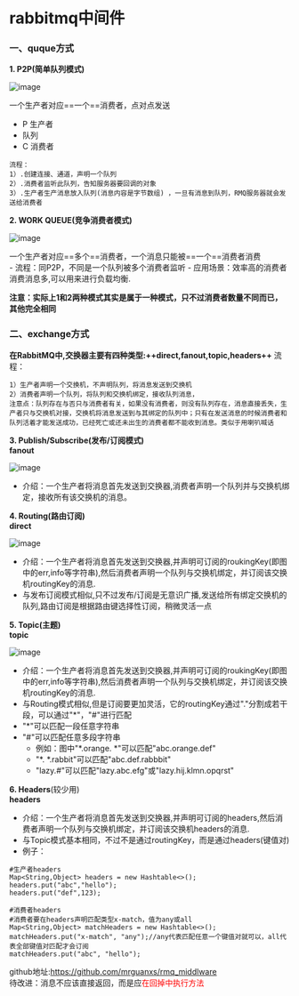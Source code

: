 # rabbitmq中间件

### 一、quque方式
**1. P2P(简单队列模式)**  

![image](https://www.rabbitmq.com/img/tutorials/python-one.png)
    
一个生产者对应==一个==消费者，点对点发送
   - P 生产者
   - 队列
   - C 消费者  

    流程：  
    1）.创建连接、通道，声明一个队列     
    2）.消费者监听此队列，告知服务器要回调的对象    
    3）.生产者生产消息放入队列(消息内容是字节数组) ，一旦有消息到队列，RMQ服务器就会发送给消费者
    
**2. WORK QUEUE(竞争消费者模式)**   

![image](https://www.rabbitmq.com/img/tutorials/python-two.png)

一个生产者对应==多个==消费者，一个消息只能被==一个==消费者消费      
    - 流程：同P2P，不同是一个队列被多个消费者监听
    - 应用场景：效率高的消费者消费消息多,可以用来进行负载均衡.

**注意：实际上1和2两种模式其实是属于一种模式，只不过消费者数量不同而已，其他完全相同**    

### 二、exchange方式
**在RabbitMQ中,交换器主要有四种类型:++direct,fanout,topic,headers++**
流程：

```
1）生产者声明一个交换机，不声明队列，将消息发送到交换机
2）消费者声明一个队列，将队列和交换机绑定，接收队列消息，
注意点：队列存在与否只与消费者有关，如果没有消费者，则没有队列存在，消息直接丢失，生产者只与交换机对接，交换机将消息发送到与其绑定的队列中；只有在发送消息的时候消费者和队列活着才能发送成功，已经死亡或还未出生的消费者都不能收到消息。类似于用喇叭喊话
```

**3. Publish/Subscribe(发布/订阅模式)**       
**fanout**

![image](https://www.rabbitmq.com/img/tutorials/python-three.png)

- 介绍：一个生产者将消息首先发送到交换器,消费者声明一个队列并与交换机绑定，接收所有该交换机的消息。 

**4. Routing(路由订阅)**        
**direct**

![image](https://www.rabbitmq.com/img/tutorials/python-four.png)
    
- 介绍：一个生产者将消息首先发送到交换器,并声明可订阅的roukingKey(即图中的err,info等字符串),然后消费者声明一个队列与交换机绑定，并订阅该交换机routingKey的消息.
- 与发布订阅模式相似,只不过发布/订阅是无意识广播,发送给所有绑定交换机的队列,路由订阅是根据路由键选择性订阅，稍微灵活一点

**5. Topic(主题)**        
**topic**

![image](https://www.rabbitmq.com/img/tutorials/python-five.png)
    
- 介绍：一个生产者将消息首先发送到交换器,并声明可订阅的roukingKey(即图中的err,info等字符串),然后消费者声明一个队列与交换机绑定，并订阅该交换机routingKey的消息.
- 与Routing模式相似,但是订阅要更加灵活，它的routingKey通过"."分割成若干段，可以通过"*"，"#"进行匹配
- "*"可以匹配一段任意字符串
- "#"可以匹配任意多段字符串
    - 例如：图中"*.orange. *"可以匹配"abc.orange.def"
    - "*. *.rabbit"可以匹配"abc.def.rabbbit"
    - "lazy.#"可以匹配"lazy.abc.efg"或"lazy.hij.klmn.opqrst"

**6. Headers**(较少用)  
**headers**

- 介绍：一个生产者将消息首先发送到交换器,并声明可订阅的headers,然后消费者声明一个队列与交换机绑定，并订阅该交换机headers的消息.
- 与Topic模式基本相同，不过不是通过routingKey，而是通过headers(键值对)
- 例子：
```
#生产者headers
Map<String,Object> headers = new Hashtable<>();
headers.put("abc","hello");
headers.put("def",123);

#消费者headers
#消费者要在headers声明匹配类型x-match，值为any或all
Map<String,Object> matchHeaders = new Hashtable<>();
matchHeaders.put("x-match", "any");//any代表匹配任意一个键值对就可以，all代表全部键值对匹配才会订阅
matchHeaders.put("abc", "hello");
```

github地址:https://github.com/mrguanxs/rmq_middlware    
待改进：消息不应该直接返回，而是应<font color='red'>在回掉中执行方法</font>
